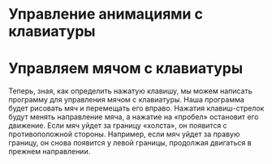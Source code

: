 # Управление анимациями с клавиатуры
# Управляем мячом с клавиатуры

Теперь, зная, как определить нажатую клавишу, мы можем написать программу для управления мячом с клавиатуры. Наша программа будет
рисовать мяч и перемещать его вправо. Нажатия клавиш-стрелок будут менять направление мяча, а нажатие на «пробел» остановит его движение.
Если мяч уйдет за границу «холста», он появится с противоположной стороны. Например, если мяч уйдет за правую границу, он снова появится
у левой границы, продолжая двигаться в прежнем направлении.